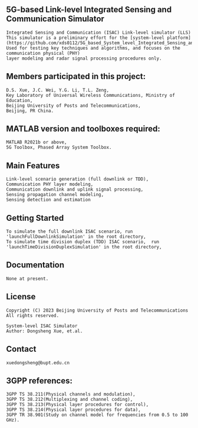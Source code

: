 ## 5G-based Link-level Integrated Sensing and Communication Simulator
    Integrated Sensing and Communication (ISAC) Link-level simulator (LLS)
    This simulator is a preliminary effort for the [system-level platform](https://github.com/xds0112/5G_based_System_level_Integrated_Sensing_and_Communication_Simulator):
    Used for testing key techniques and algorithms, and focuses on the communication physical (PHY) 
    layer modeling and radar signal processing procedures only.


## Members participated in this project:
    D.S. Xue, J.C. Wei, Y.G. Li, T.L. Zeng,
    Key Laboratory of Universal Wireless Communications, Ministry of Education,
    Beijing University of Posts and Telecommunications,
    Beijing, PR China.


## MATLAB version and toolboxes required: 
    MATLAB R2021b or above,
    5G Toolbox, Phased Array System Toolbox.


## Main Features
    Link-level scenario generation (full downlink or TDD),
    Communication PHY layer modeling,
    Communication downlink and uplink signal processing,
    Sensing propagation channel modeling,
    Sensing detection and estimation


## Getting Started
    To simulate the full downlink ISAC scenario, run 'launchFullDownlinkSimulation' in the root directory,
    To simulate time division duplex (TDD) ISAC scenario,  run 'launchTimeDivisionDuplexSimulation' in the root directory,


## Documentation
    None at present.


## License
    Copyright (C) 2023 Beijing University of Posts and Telecommunications
    All rights reserved.

    System-level ISAC Simulator
    Author: Dongsheng Xue, et.al.


## Contact
    xuedongsheng@bupt.edu.cn


## 3GPP references:
    3GPP TS 38.211(Physical channels and modulation),
    3GPP TS 38.212(Multiplexing and channel coding),
    3GPP TS 38.213(Physical layer procedures for control),
    3GPP TS 38.214(Physical layer procedures for data),
    3GPP TR 38.901(Study on channel model for frequencies from 0.5 to 100 GHz).
